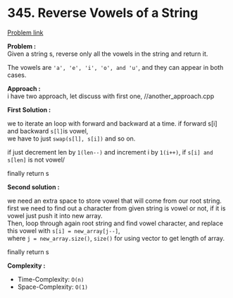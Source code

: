 # 345. Reverse Vowels of a String

[Problem link](https://leetcode.com/problems/reverse-vowels-of-a-string/)

**Problem :**<br>
Given a string s, reverse only all the vowels in the string and return it.<br>

The vowels are `'a', 'e', 'i', 'o', and 'u'`, and they can appear in both cases.<br>

**Approach :**<br>
i have two approach, let discuss with first one, //another_approach.cpp<br>

**First Solution :**<br>

we to iterate an loop with forward and backward at a time. if forward s[i] and backward `s[l]`is vowel,<br>
we have to just `swap(s[l], s[i])` and so on.<br>

if just decrement len by `1(len--)` and increment i by `1(i++)`, if `s[i] and s[len]` is not vowel/<br>

finally return s<br>

**Second solution :**<br>

we need an extra space to store vowel that will come from our root string.<br>
first we need to find out a character from given string is vowel or not, if it is vowel just push it into new array.<br>
Then, loop through again root string and find vowel character, and replace this vowel with `s[i] = new_array[j--]`,<br>
where `j = new_array.size()`, `size()` for using vector to get length of array.<br>

finally return s<br>

**Complexity :**<br>

- Time-Complexity: `O(n)`
- Space-Complexity: `O(1)`
